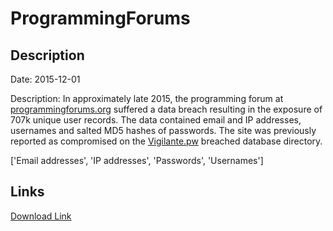 # ProgrammingForums

## Description

Date: 2015-12-01

Description:
In approximately late 2015, the programming forum at <a href="http://www.programmingforums.org/" target="_blank" rel="noopener">programmingforums.org</a> suffered a data breach resulting in the exposure of 707k unique user records. The data contained email and IP addresses, usernames and salted MD5 hashes of passwords. The site was previously reported as compromised on the <a href="https://vigilante.pw/" target="_blank" rel="noopener">Vigilante.pw</a> breached database directory.


['Email addresses', 'IP addresses', 'Passwords', 'Usernames']

## Links

[Download Link](https://link-to.net/1229997/397.61322313486215/dynamic/?r=aHR0cHM6Ly93d3cubWVkaWFmaXJlLmNvbS92aWV3LzBEWWNwT2FGRFg1T0FWNC9wcm9ncmFtbWluZ2ZvcnVtcy5vcmcvZmlsZQ==)